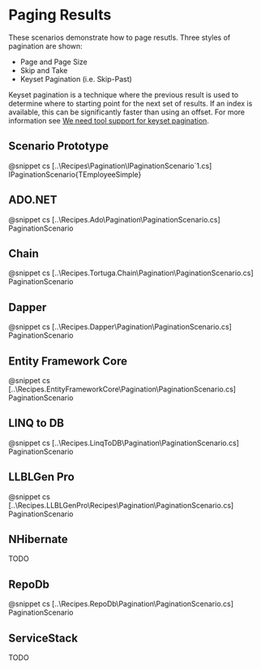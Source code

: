 ﻿# Paging Results

These scenarios demonstrate how to page resutls. Three styles of pagination are shown:

* Page and Page Size
* Skip and Take
* Keyset Pagination (i.e. Skip-Past)

Keyset pagination is a technique where the previous result is used to determine where to starting point for the next set of results. If an index is available, this can be significantly faster than using an offset. For more information see [We need tool support for keyset pagination](https://use-the-index-luke.com/no-offset).

## Scenario Prototype

@snippet cs [..\Recipes\Pagination\IPaginationScenario`1.cs] IPaginationScenario{TEmployeeSimple}

## ADO.NET

@snippet cs [..\Recipes.Ado\Pagination\PaginationScenario.cs] PaginationScenario

## Chain

@snippet cs [..\Recipes.Tortuga.Chain\Pagination\PaginationScenario.cs] PaginationScenario

## Dapper

@snippet cs [..\Recipes.Dapper\Pagination\PaginationScenario.cs] PaginationScenario

## Entity Framework Core

@snippet cs [..\Recipes.EntityFrameworkCore\Pagination\PaginationScenario.cs] PaginationScenario

## LINQ to DB

@snippet cs [..\Recipes.LinqToDB\Pagination\PaginationScenario.cs] PaginationScenario

## LLBLGen Pro 

@snippet cs [..\Recipes.LLBLGenPro\Recipes\Pagination\PaginationScenario.cs] PaginationScenario

## NHibernate

TODO

## RepoDb

@snippet cs [..\Recipes.RepoDb\Pagination\PaginationScenario.cs] PaginationScenario

## ServiceStack

TODO
